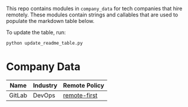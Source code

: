 This repo contains modules in `company_data` for tech companies that
hire remotely. These modules contain strings and callables that
are used to populate the markdown table below.

To update the table, run:
```sh
python update_readme_table.py
```
<!--- START TABLE --->

# Company Data
| Name |Industry|                                                     Remote Policy                                                     |
|------|--------|-----------------------------------------------------------------------------------------------------------------------|
|GitLab|DevOps  |[remote-first](https://about.gitlab.com/company/culture/all-remote/guide/ "One of the largest remote-first companies.")|


<!--- END TABLE --->
